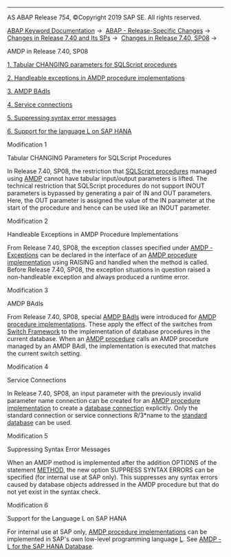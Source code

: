   

* * *

AS ABAP Release 754, ©Copyright 2019 SAP SE. All rights reserved.

[ABAP Keyword Documentation](javascript:call_link\('abenabap.htm'\)) →  [ABAP - Release-Specific Changes](javascript:call_link\('abennews.htm'\)) →  [Changes in Release 7.40 and Its SPs](javascript:call_link\('abennews-740.htm'\)) →  [Changes in Release 7.40, SP08](javascript:call_link\('abennews-740_sp08.htm'\)) → 

AMDP in Release 7.40, SP08

[1\. Tabular CHANGING parameters for SQLScript procedures](#!ABAP_MODIFICATION_1@1@)

[2\. Handleable exceptions in AMDP procedure implementations](#!ABAP_MODIFICATION_2@2@)

[3\. AMDP BAdIs](#!ABAP_MODIFICATION_3@3@)

[4\. Service connections](#!ABAP_MODIFICATION_4@4@)

[5\. Suppressing syntax error messages](#!ABAP_MODIFICATION_5@5@)

[6\. Support for the language L on SAP HANA](#!ABAP_MODIFICATION_6@6@)

Modification 1

Tabular CHANGING Parameters for SQLScript Procedures

In Release 7.40, SP08, the restriction that [SQLScript procedures](javascript:call_link\('abenamdp_hdb_sqlscript.htm'\)) managed using [AMDP](javascript:call_link\('abenamdp_glosry.htm'\) "Glossary Entry") cannot have tabular input/output parameters is lifted. The technical restriction that SQLScript procedures do not support INOUT parameters is bypassed by generating a pair of IN and OUT parameters. Here, the OUT parameter is assigned the value of the IN parameter at the start of the procedure and hence can be used like an INOUT parameter.

Modification 2

Handleable Exceptions in AMDP Procedure Implementations

From Release 7.40, SP08, the exception classes specified under [AMDP - Exceptions](javascript:call_link\('abenamdp_exceptions.htm'\)) can be declared in the interface of an [AMDP procedure implementation](javascript:call_link\('abenamdp_procedure_method_glosry.htm'\) "Glossary Entry") using RAISING and handled when the method is called. Before Release 7.40, SP08, the exception situations in question raised a non-handleable exception and always produced a runtime error.

Modification 3

AMDP BAdIs

From Release 7.40, SP08, special [AMDP BAdIs](javascript:call_link\('abenamdp_badi_glosry.htm'\) "Glossary Entry") were introduced for [AMDP procedure implementations](javascript:call_link\('abenamdp_procedure_method_glosry.htm'\) "Glossary Entry"). These apply the effect of the switches from [Switch Framework](javascript:call_link\('abenswitch_framework_glosry.htm'\) "Glossary Entry") to the implementation of database procedures in the current database. When an [AMDP procedure](javascript:call_link\('abenamdp_procedure_glosry.htm'\) "Glossary Entry") calls an AMDP procedure managed by an AMDP BAdI, the implementation is executed that matches the current switch setting.

Modification 4

Service Connections

In Release 7.40, SP08, an input parameter with the previously invalid parameter name connection can be created for an [AMDP procedure implementation](javascript:call_link\('abenamdp_procedure_method_glosry.htm'\) "Glossary Entry") to create a [database connection](javascript:call_link\('abendatabase_connection_glosry.htm'\) "Glossary Entry") explicitly. Only the standard connection or service connections R/3\*name to the [standard database](javascript:call_link\('abenstandard_db_glosry.htm'\) "Glossary Entry") can be used.

Modification 5

Suppressing Syntax Error Messages

When an AMDP method is implemented after the addition OPTIONS of the statement [METHOD](javascript:call_link\('abapmethod_by_db_proc.htm'\)), the new option SUPPRESS SYNTAX ERRORS can be specified (for internal use at SAP only). This suppresses any syntax errors caused by database objects addressed in the AMDP procedure but that do not yet exist in the syntax check.

Modification 6

Support for the Language L on SAP HANA

For internal use at SAP only, [AMDP procedure implementations](javascript:call_link\('abenamdp_procedure_method_glosry.htm'\) "Glossary Entry") can be implemented in SAP's own low-level programming language [L](javascript:call_link\('abenllang_glosry.htm'\) "Glossary Entry"). See [AMDP - L for the SAP HANA Database](javascript:call_link\('abenamdp_hdb_l_internal.htm'\)).